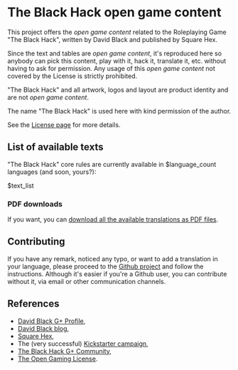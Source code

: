 # The Black Hack open game content

This project offers the *open game content* related to the Roleplaying Game "The Black Hack", written by David Black and published by Square Hex.

Since the text and tables are *open game content*, it's reproduced here so anybody can pick this content, play with it, hack it, translate it, etc. without having to ask for permission. Any usage of this *open game content* not covered by the License is strictly prohibited.

"The Black Hack" and all artwork, logos and layout are product identity and are not *open game content*.

The name "The Black Hack" is used here with kind permission of the author.

See the [License page](license.html) for more details.

## List of available texts

"The Black Hack" core rules are currently available in $language_count languages (and soon, yours?):

$text_list

### PDF downloads

If you want, you can [download all the available translations as PDF files](downloads.html).

## Contributing

If you have any remark, noticed any typo, or want to add a translation in your language, please proceed to the [Github project](https://github.com/brunobord/the-black-hack#contribute) and follow the instructions. Although it's easier if you're a Github user, you can contribute without it, via email or other communication channels.

## References

* [David Black G+ Profile](https://plus.google.com/112905476698977529502),
* [David Black blog](http://dngnsndrgns.blogspot.fr/),
* [Square Hex](http://squarehex.myshopify.com/),
* The (very successful) [Kickstarter campaign](https://www.kickstarter.com/projects/1730454032/the-black-hack),
* [The Black Hack G+ Community](https://plus.google.com/communities/107832933727516137622),
* [The Open Gaming License](http://www.opengamingfoundation.org/ogl.html).
